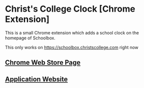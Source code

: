 # Christ's College Clock [Chrome Extension]

This is a small Chrome extension which adds a school clock on the homepage of Schoolbox.

This only works on https://schoolbox.christscollege.com right now

## [Chrome Web Store Page](https://chrome.google.com/webstore/detail/college-clock-extension/kkddmncffoceohheegdjhjhhiinnlfnp)

## [Application Website](https://clock.thebrucecweb.com/)